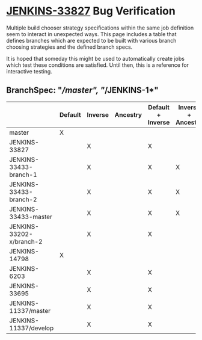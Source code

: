 # [JENKINS-33827](https://issues.jenkins-ci.org/browse/JENKINS-33827) Bug Verification

Multiple build chooser strategy specifications within the same job definition seem to interact
in unexpected ways.  This page includes a table that defines branches which are expected to 
be built with various branch choosing strategies and the defined branch specs.

It is hoped that someday this might be used to automatically create jobs which test these
conditions are satisfied.  Until then, this is a reference for interactive testing.

## BranchSpec: "*/master", "*/JENKINS-1*"

|                          | Default | Inverse | Ancestry | Default + Inverse | Inverse + Ancestry | Inverse + Inverse |
|--------------------------|---------|---------|----------|-------------------|--------------------|-------------------|
| master                   |       X |         |          |                   |                    |                X  |
| JENKINS-33827            |         |      X  |          |               X   |                    |                   |
| JENKINS-33433-branch-1   |         |      X  |          |               X   |                 X  |                   |
| JENKINS-33433-branch-2   |         |      X  |          |               X   |                 X  |                   |
| JENKINS-33433-master     |         |      X  |          |               X   |                 X  |                   |
| JENKINS-33202-x/branch-2 |         |      X  |          |               X   |                    |                   |
| JENKINS-14798            |       X |         |          |                   |                    |                X  |
| JENKINS-6203             |         |      X  |          |               X   |                    |                   |
| JENKINS-33695            |         |      X  |          |               X   |                    |                   |
| JENKINS-11337/master     |         |      X  |          |               X   |                    |                   |
| JENKINS-11337/develop    |         |      X  |          |               X   |                    |                   |
